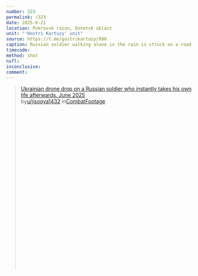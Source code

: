 ```yaml
---
number: 323
permalink: /323
date: 2025-6-21
location: Pokrovsk raion, Donetsk oblast
unit: "'Hostri Kartuzy' unit"
source: https://t.me/gostrikartuzy/996
caption: Russian soldier walking alone in the rain is struck on a road by a drone drop. He falls on the ground and shoots himself in the head seconds later. Hi-res camera zoom-in reveals him lying in the puddle of blood
timecode: 
method: shot
nsfl: 
inconclusive: 
comment: 
---
```

<blockquote class="reddit-embed-bq" style="height:500px" data-embed-height="740"><a href="https://www.reddit.com/r/CombatFootage/comments/1lpvcxe/ukrainian_drone_drop_on_a_russian_soldier_who/">Ukrainian drone drop on a Russian soldier who instantly takes his own life afterwards. June 2025</a><br> by<a href="https://www.reddit.com/user/jisooya1432/">u/jisooya1432</a> in<a href="https://www.reddit.com/r/CombatFootage/">CombatFootage</a></blockquote><script async="" src="https://embed.reddit.com/widgets.js" charset="UTF-8"></script>